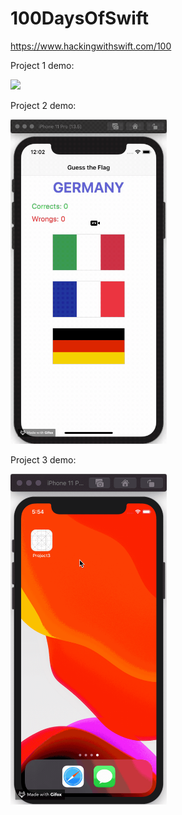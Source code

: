 # 100DaysOfSwift
https://www.hackingwithswift.com/100

Project 1 demo:

<img src="./demo/project01.gif" width="250">

Project 2 demo:

<img src="./demo/project02.gif" width="250">

Project 3 demo:

<img src="./demo/project03.gif" width="250">
